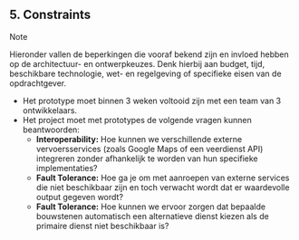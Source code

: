 ## 5. Constraints

> [!NOTE]
> Hieronder vallen de beperkingen die vooraf bekend zijn en invloed hebben op de architectuur- en ontwerpkeuzes. Denk hierbij aan budget, tijd, beschikbare technologie, wet- en regelgeving of specifieke eisen van de opdrachtgever.
-  Het prototype moet binnen 3 weken voltooid zijn met een team van 3 ontwikkelaars.
- Het project moet met prototypes de volgende vragen kunnen beantwoorden:
    - **Interoperability:** Hoe kunnen we verschillende externe vervoersservices (zoals Google Maps of een veerdienst API) integreren zonder afhankelijk te worden van hun specifieke implementaties?
    - **Fault Tolerance:** Hoe ga je om met aanroepen van externe services die niet beschikbaar zijn en toch verwacht wordt dat er waardevolle output gegeven wordt?
    - **Fault Tolerance:** Hoe kunnen we ervoor zorgen dat bepaalde bouwstenen automatisch een alternatieve dienst kiezen als de primaire dienst niet beschikbaar is?